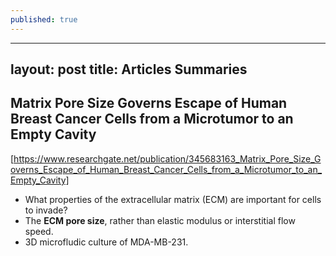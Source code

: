 ```yaml
---
published: true
---
```

---
layout: post
title: Articles Summaries
---

## Matrix Pore Size Governs Escape of Human Breast Cancer Cells from a Microtumor to an Empty Cavity

[https://www.researchgate.net/publication/345683163_Matrix_Pore_Size_Governs_Escape_of_Human_Breast_Cancer_Cells_from_a_Microtumor_to_an_Empty_Cavity]

- What properties of the extracellular matrix (ECM) are important for cells to invade?
- The **ECM pore size**, rather than elastic modulus or interstitial flow speed.
- 3D microfludic culture of MDA-MB-231.
